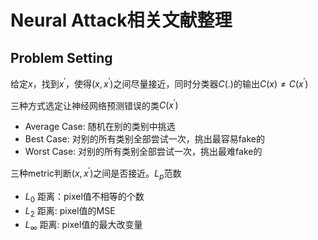 # Neural Attack相关文献整理

## Problem Setting

给定$x$，找到$x^{'}$，使得$(x, x^{'})$之间尽量接近，同时分类器$C(.)$的输出$C(x) \ne C(x^{'})$

三种方式选定让神经网络预测错误的类$C(x^{'})$
- Average Case: 随机在别的类别中挑选
- Best Case: 对别的所有类别全部尝试一次，挑出最容易fake的
- Worst Case: 对别的所有类别全部尝试一次，挑出最难fake的

三种metric判断$(x, x^{'})$之间是否接近。$L_p$范数

- $L_0$ 距离：pixel值不相等的个数
- $L_2$ 距离: pixel值的MSE
- $L_{\infty}$ 距离: pixel值的最大改变量

